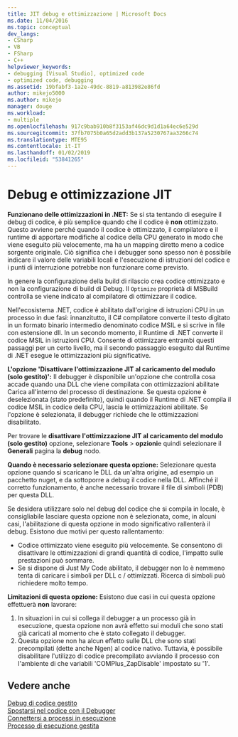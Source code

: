 ```yaml
---
title: JIT debug e ottimizzazione | Microsoft Docs
ms.date: 11/04/2016
ms.topic: conceptual
dev_langs:
- CSharp
- VB
- FSharp
- C++
helpviewer_keywords:
- debugging [Visual Studio], optimized code
- optimized code, debugging
ms.assetid: 19bfabf3-1a2e-49dc-8819-a813982e86fd
author: mikejo5000
ms.author: mikejo
manager: douge
ms.workload:
- multiple
ms.openlocfilehash: 917c9bab910b8f3153af46dc9d1d1a64ec6e529d
ms.sourcegitcommit: 37fb7075b0a65d2add3b137a5230767aa3266c74
ms.translationtype: MTE95
ms.contentlocale: it-IT
ms.lasthandoff: 01/02/2019
ms.locfileid: "53841265"
---
```

# <a name="jit-optimization-and-debugging"></a>Debug e ottimizzazione JIT
**Funzionano delle ottimizzazioni in .NET:** Se si sta tentando di eseguire il debug di codice, è più semplice quando che il codice è **non** ottimizzato. Questo avviene perché quando il codice è ottimizzato, il compilatore e il runtime di apportare modifiche al codice della CPU generato in modo che viene eseguito più velocemente, ma ha un mapping diretto meno a codice sorgente originale. Ciò significa che i debugger sono spesso non è possibile indicare il valore delle variabili locali e l'esecuzione di istruzioni del codice e i punti di interruzione potrebbe non funzionare come previsto.

In genere la configurazione della build di rilascio crea codice ottimizzato e non la configurazione di build di Debug. Il `Optimize` proprietà di MSBuild controlla se viene indicato al compilatore di ottimizzare il codice.

Nell'ecosistema .NET, codice è abilitato dall'origine di istruzioni CPU in un processo in due fasi: innanzitutto, il C# compilatore converte il testo digitato in un formato binario intermedio denominato codice MSIL e si scrive in file con estensione dll. In un secondo momento, il Runtime di .NET converte il codice MSIL in istruzioni CPU. Consente di ottimizzare entrambi questi passaggi per un certo livello, ma il secondo passaggio eseguito dal Runtime di .NET esegue le ottimizzazioni più significative.

**L'opzione 'Disattivare l'ottimizzazione JIT al caricamento del modulo (solo gestito)':** Il debugger è disponibile un'opzione che controlla cosa accade quando una DLL che viene compilata con ottimizzazioni abilitate Carica all'interno del processo di destinazione. Se questa opzione è deselezionata (stato predefinito), quindi quando il Runtime di .NET compila il codice MSIL in codice della CPU, lascia le ottimizzazioni abilitate. Se l'opzione è selezionata, il debugger richiede che le ottimizzazioni disabilitato.

Per trovare le **disattivare l'ottimizzazione JIT al caricamento del modulo (solo gestito)** opzione, selezionare **Tools** > **opzioni**e quindi selezionare il  **Generali** pagina la **debug** nodo.

**Quando è necessario selezionare questa opzione:** Selezionare questa opzione quando si scaricano le DLL da un'altra origine, ad esempio un pacchetto nuget, e da sottoporre a debug il codice nella DLL. Affinché il corretto funzionamento, è anche necessario trovare il file di simboli (PDB) per questa DLL.

Se desidera utilizzare solo nel debug del codice che si compila in locale, è consigliabile lasciare questa opzione non è selezionata, come, in alcuni casi, l'abilitazione di questa opzione in modo significativo rallenterà il debug. Esistono due motivi per questo rallentamento:

* Codice ottimizzato viene eseguito più velocemente. Se consentono di disattivare le ottimizzazioni di grandi quantità di codice, l'impatto sulle prestazioni può sommare.
* Se si dispone di Just My Code abilitato, il debugger non lo è nemmeno tenta di caricare i simboli per DLL c / ottimizzati. Ricerca di simboli può richiedere molto tempo.

**Limitazioni di questa opzione:** Esistono due casi in cui questa opzione effettuerà **non** lavorare:

1. In situazioni in cui si collega il debugger a un processo già in esecuzione, questa opzione non avrà effetto sui moduli che sono stati già caricati al momento che è stato collegato il debugger.
2. Questa opzione non ha alcun effetto sulle DLL che sono stati precompilati (dette anche Ngen) al codice nativo. Tuttavia, è possibile disabilitare l'utilizzo di codice precompilato avviando il processo con l'ambiente di che variabili 'COMPlus_ZapDisable' impostato su '1'.

## <a name="see-also"></a>Vedere anche  
 [Debug di codice gestito](../debugger/debugging-managed-code.md)   
 [Spostarsi nel codice con il Debugger](../debugger/navigating-through-code-with-the-debugger.md)   
 [Connettersi a processi in esecuzione](../debugger/attach-to-running-processes-with-the-visual-studio-debugger.md)   
 [Processo di esecuzione gestita](/dotnet/standard/managed-execution-process)
